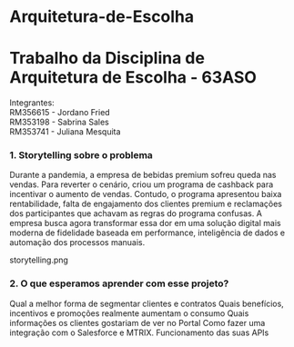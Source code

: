 # Arquitetura-de-Escolha
<h1> Trabalho da Disciplina de Arquitetura de Escolha - 63ASO </h1>  

Integrantes:  
RM356615 - Jordano Fried  
RM353198 - Sabrina Sales  
RM353741 - Juliana Mesquita  

<h3> 1. Storytelling sobre o problema </h3>

Durante a pandemia, a empresa de bebidas premium sofreu queda nas vendas. Para reverter o cenário, criou um programa de cashback para incentivar o aumento de vendas. Contudo, o programa apresentou baixa rentabilidade, falta de engajamento dos clientes premium e reclamações dos participantes que achavam as regras do programa confusas. A empresa busca agora transformar essa dor em uma solução digital mais moderna de fidelidade baseada em performance, inteligência de dados e automação dos processos manuais. 

storytelling.png

<h3> 2. O que esperamos aprender com esse projeto? </h3>

Qual a melhor forma de segmentar clientes e contratos 
Quais benefícios, incentivos e promoções realmente aumentam o consumo 
Quais informações os clientes gostariam de ver no Portal 
Como fazer uma integração com o Salesforce e MTRIX. Funcionamento das suas APIs 
